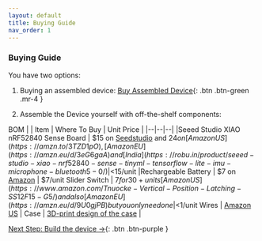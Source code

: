```yaml
---
layout: default
title: Buying Guide
nav_order: 1
---
```


### Buying Guide

You have two options:

1. Buying an assembled device:
[Buy Assembled Device](https://buy.stripe.com/6oE04101u6yx8Wk7ss){: .btn .btn-green .mr-4 }


2. Assemble the Device yourself with off-the-shelf components:

BOM |
| Item | Where To Buy | Unit Price |
|--|--|--|
|Seeed Studio XIAO nRF52840 Sense Board | $15 on [Seedstudio](https://www.seeedstudio.com/Seeed-XIAO-BLE-Sense-nRF52840-p-5253.html) and $24 on [Amazon US](https://amzn.to/3TZD1pO), [Amazon EU](https://amzn.eu/d/3eG6gaA) and [India](https://robu.in/product/seeed-studio-xiao-nrf52840-sense-tinyml-tensorflow-lite-imu-microphone-bluetooth5-0/) | <$15/unit
|Rechargeable Battery | $7 on [Amazon](https://amzn.to/3TXlE9f) | $7/unit
Slider Switch | $7 for 30+ units [Amazon US](https://www.amazon.com/Tnuocke-Vertical-Position-Latching-SS12F15-G5/) and also [Amazon EU](https://amzn.eu/d/9U0gjPB) but you only need one | <$1/unit
Wires | [Amazon US](https://www.amazon.com/dp/B09X4629C1) | 
Case | [3D-print design of the case](https://github.com/BasedHardware/Friend/tree/main/assets/3d_printing_designs) | 


[Next Step: Build the device →](https://basedhardware.github.io/Friend/assembly/Build_the_device/){: .btn .btn-purple }